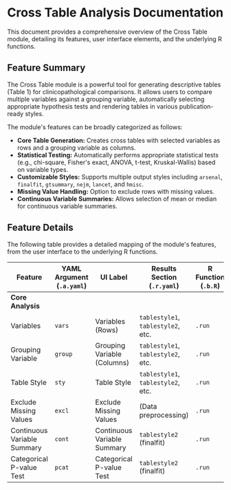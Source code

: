 # Cross Table Analysis Documentation

This document provides a comprehensive overview of the Cross Table module, detailing its features, user interface elements, and the underlying R functions.

## Feature Summary

The Cross Table module is a powerful tool for generating descriptive tables (Table 1) for clinicopathological comparisons. It allows users to compare multiple variables against a grouping variable, automatically selecting appropriate hypothesis tests and rendering tables in various publication-ready styles.

The module's features can be broadly categorized as follows:

*   **Core Table Generation:** Creates cross tables with selected variables as rows and a grouping variable as columns.
*   **Statistical Testing:** Automatically performs appropriate statistical tests (e.g., chi-square, Fisher's exact, ANOVA, t-test, Kruskal-Wallis) based on variable types.
*   **Customizable Styles:** Supports multiple output styles including `arsenal`, `finalfit`, `gtsummary`, `nejm`, `lancet`, and `hmisc`.
*   **Missing Value Handling:** Option to exclude rows with missing values.
*   **Continuous Variable Summaries:** Allows selection of mean or median for continuous variable summaries.

## Feature Details

The following table provides a detailed mapping of the module's features, from the user interface to the underlying R functions.

| Feature                          | YAML Argument (`.a.yaml`)      | UI Label                               | Results Section (`.r.yaml`)         | R Function (`.b.R`)                  |
| -------------------------------- | ------------------------------ | -------------------------------------- | ----------------------------------- | ------------------------------------ |
| **Core Analysis**                |                                |                                        |                                     |                                      |
| Variables                        | `vars`                         | Variables (Rows)                       | `tablestyle1`, `tablestyle2`, etc.  | `.run`                               |
| Grouping Variable                | `group`                        | Grouping Variable (Columns)            | `tablestyle1`, `tablestyle2`, etc.  | `.run`                               |
| Table Style                      | `sty`                          | Table Style                            | `tablestyle1`, `tablestyle2`, etc.  | `.run`                               |
| Exclude Missing Values           | `excl`                         | Exclude Missing Values                 | (Data preprocessing)                | `.run`                               |
| Continuous Variable Summary      | `cont`                         | Continuous Variable Summary            | `tablestyle2` (finalfit)            | `.run`                               |
| Categorical P-value Test         | `pcat`                         | Categorical P-value Test               | `tablestyle2` (finalfit)            | `.run`                               |
